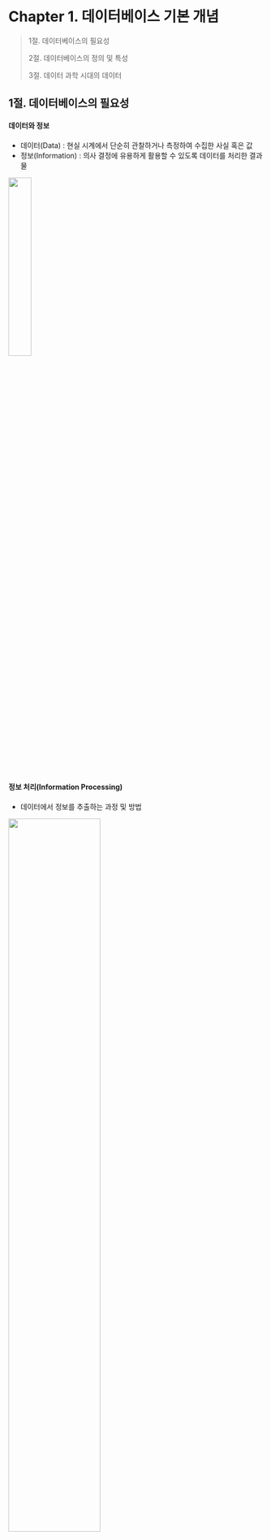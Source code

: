 # Chapter 1. 데이터베이스 기본 개념

> 1절. 데이터베이스의 필요성
>
> 2절. 데이터베이스의 정의 및 특성
>
> 3절. 데이터 과학 시대의 데이터



## 1절. 데이터베이스의 필요성

#### 데이터와 정보

- 데이터(Data) : 현실 시계에서 단순히 관찰하거나 측정하여 수집한 사실 혹은 값
- 정보(Information) : 의사 결정에 유용하게 활용할 수 있도록 데이터를 처리한 결과물

<img src="https://github.com/BangYunseo/TIL/blob/main/ComputerScience/DataBase/Image/ch01/ch01-01-DI.PNG"  width="30%" height="30%"/>

#### 정보 처리(Information Processing)

- 데이터에서 정보를 추출하는 과정 및 방법

<img src="https://github.com/BangYunseo/TIL/blob/main/ComputerScience/DataBase/Image/ch01/ch01-02-IP.PNG"  width="60%" height="60%"/>

#### 정보 시스템과 데이터베이스

- 정보 시스템(Information System) : 조직 운영에 필요한 데이터를 수집하여 저장 후 필요 시 유용한 정보를 만드는 수단
- 데이터베이스 : 정보 시스템 안에서 데이터를 저장하고 있다가 필요 시 제공하는 역할

<img src="https://github.com/BangYunseo/TIL/blob/main/ComputerScience/DataBase/Image/ch01/ch01-03-IS.PNG"  width="50%" height="50%"/>

## 2절. 데이터베이스의 정의 및 특성

#### 데이터베이스(DB; DataBase)

- 특정 조직의 여러 사용자가 공유하여 사용할 수 있도록 통합해서 저장한 운영 데이터의 집합

|종류|내용|
|:--:|:---|
|통합 데이터(Integrated Data)|최소의 중복과 통제가 가능한 중복만 허용하는 데이터|
|공유 데이터(Shared Data)|특정 조직의 여러 사용자가 함께 소유하고 이용할 수 있는 공용의 데이터|
|저장 데이터(Stored Data)|컴퓨터가 접근할 수 있는 매체에 저장된 데이터|
|운영 데이터(Operational Data)|조직의 주요 기능을 수행하기 위해 지속적으로 필요한 데이터|

#### 데이터베이스 특징

|특징|내용|
|:--:|:---|
|실시간 접근(Real-Time Accessibility)|사용자의 데이터 요구에 실시간 응답|
|계속 변화(Continuous Evolution)|데이터의 계속적인 삽입, 삭제, 수정을 통해 현재의 정확한 데이터 유지|
|동시 공유(Concurrent Sharing)|서로 다른 데이터의 동시 사용뿐만 아니라 같은 데이터의 동시 사용도 지원|
|내용 기반 참조(Content Reference)|데이터가 저장된 주소나 위치가 아닌 내용으로 참조(ex : 재고량이 1,000개 이상인 제품의 이름 검색)|

## 3절. 데이터 과학 시대의 데이터

#### 형태 별 데이터 분류

- 정형 데이터
- 반정형 데이터
- 비정형 데이터

<img src="https://github.com/BangYunseo/TIL/blob/main/ComputerScience/DataBase/Image/ch01/ch01-04-DataType.PNG"  width="50%" height="50%"/>

##### 정형 데이터(Structured Data)

- 구조화된 데이터
- 미리 정해진 구조에 따라 저장된 데이터
  - 데이터 구조에 대한 설명 및 데이터 내용은 별도 유지
- ex) 엑셀의 스프레드시트, 관계 데이터베이스의 테이블

<img src="https://github.com/BangYunseo/TIL/blob/main/ComputerScience/DataBase/Image/ch01/ch01-05-SD.PNG"  width="50%" height="50%"/>

##### 반정형 데이터(Semi-Structured Data)

- 구조에 따라 저장된 데이터
- 데이터 내용 안에 구조에 대한 설명이 함께 존재
- 구조를 파악하는 파싱(Parsing) 과정 필요
- 보통 파일 형태로 저장
- ex) 웹에서 데이터를 교환하기 위해 작성하는 HTML/XML/JSON 문서 및 웹 로그, 센서 데이터

<img src="https://github.com/BangYunseo/TIL/blob/main/ComputerScience/DataBase/Image/ch01/ch01-06-SSD.PNG"  width="50%" height="50%"/>

##### 비정형 데이터(Unstructured Data)

- 정해진 구조가 없이 저장된 데이터
- ex) 소셜 데이터의 텍스트, 영상, 이미지, 워드 및 PDF 문서와 같은 멀티미디어 데이ㅌ

<img src="https://github.com/BangYunseo/TIL/blob/main/ComputerScience/DataBase/Image/ch01/ch01-07-UD.PNG"  width="30%" height="30%"/>

#### 특성에 따른 데이터 분류

- 통계적 관점에서 데이터 특성에 따라 적합한 분석 방법을 선택하기 위해 데이터 분석 분야에서 주로 활용
  - 범주형 데이터
  - 수치형 데이터
<img src="https://github.com/BangYunseo/TIL/blob/main/ComputerScience/DataBase/Image/ch01/ch01-08-SD.PNG"  width="50%" height="50%"/>

##### 범주형 데이터(Categorical Data)

- 범주로 구분할 수 있는 값
- 종류를 나타내는 값을 가진 데이터
- 크기 비교와 산술적인 연산이 불가능한 질적 데이터

|종류|내용|예시|
|:--:|:---|:--|
|명목형 데이터(Nominal Data)|순서, 서열이 없는 값을 가지는 데이터|성별, 혈액형, 학과명, 거주 지역, 음식 메뉴, MBTI 검사 결과|
|순서형 데이터(Ordinal Data)|순서, 서열이 있는 값을 가지는 데이터|학년, 학점, 회원 등급|

##### 수치형 데이터(Numerical Data)

- 크기 비교와 산술적인 연산이 가능한 숫자 값을 가진 데이터
- 양적 데이터

|종류|내용|예시|
|:--:|:---|:--|
|이산형 데이터(Discrete Data)|개수를 셀 수 있는 단절된 숫자 값을 가지는 데이터|고객 수, 판매량, 합격자 수|
|연속형 데이터(Continuous Data)|측정을 통해 얻는 연속적으로 이어진 숫자 값을 가지는 데이터|키, 몸무게, 온도, 점수|

##### 정성적 데이터(Qualitative Data)

- 좁은 의미로는 범주형 데이터
- 사람의 주관적인 생각과 평가를 기술한 비정형 데이터
- 정량적 데이터에 비해 저장 및 처리 측면에서 큰 비용이 드는 경우가 다수

##### 정량적 데이터(Quantitative Data)

- 좁은 의미로는 수치형 데이터
- 객관적 측정을 통해 수치, 도형, 기호 등으로 표현한 정형 데이터
  
